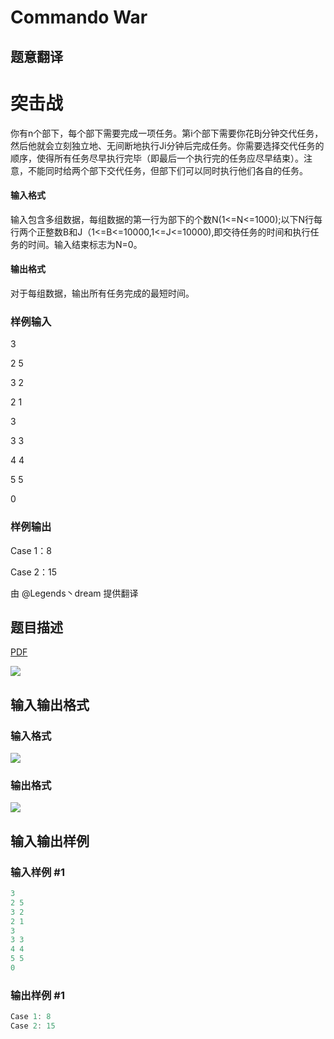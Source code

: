 # Commando War

## 题意翻译

# 突击战

你有n个部下，每个部下需要完成一项任务。第i个部下需要你花Bj分钟交代任务，然后他就会立刻独立地、无间断地执行Ji分钟后完成任务。你需要选择交代任务的顺序，使得所有任务尽早执行完毕（即最后一个执行完的任务应尽早结束）。注意，不能同时给两个部下交代任务，但部下们可以同时执行他们各自的任务。

#### 输入格式

输入包含多组数据，每组数据的第一行为部下的个数N(1<=N<=1000);以下N行每行两个正整数B和J（1<=B<=10000,1<=J<=10000),即交待任务的时间和执行任务的时间。输入结束标志为N=0。

#### 输出格式

对于每组数据，输出所有任务完成的最短时间。

### 样例输入

3

2 5

3 2

2 1

3

3 3

4 4

5 5

0

### 样例输出

Case 1：8

Case 2：15

由 @Legends丶dream 提供翻译

## 题目描述

[problemUrl]: https://uva.onlinejudge.org/index.php?option=com_onlinejudge&Itemid=8&category=117&page=show_problem&problem=2829

[PDF](https://uva.onlinejudge.org/external/117/p11729.pdf)

![](https://cdn.luogu.com.cn/upload/vjudge_pic/UVA11729/a5e31e5ee0ec61f4f6f02b7737e2e4ce2c5e7c38.png)

## 输入输出格式

### 输入格式

![](https://cdn.luogu.com.cn/upload/vjudge_pic/UVA11729/6e91e17ae73c44a7f45c72d0d1620df0c2cabe0a.png)

### 输出格式

![](https://cdn.luogu.com.cn/upload/vjudge_pic/UVA11729/e60554938646162e3b157d4913318721be8f64e7.png)

## 输入输出样例

### 输入样例 #1

```cpp
3
2 5
3 2
2 1
3
3 3
4 4
5 5
0
```


### 输出样例 #1

```cpp
Case 1: 8
Case 2: 15
```



